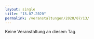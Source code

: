 ```yaml
---
layout: single
title: "13.07.2020"
permalink: /veranstaltungen/2020/07/13/
---
```


Keine Veranstaltung an diesem Tag.
